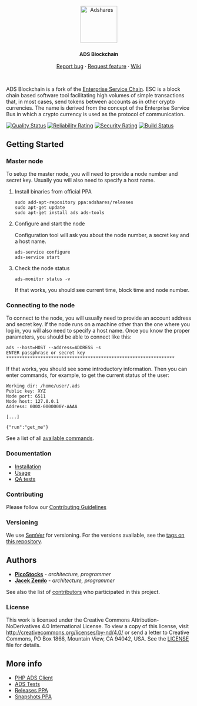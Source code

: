 <p align="center">
  <a href="https://adshares.net/">
    <img src="https://adshares.net/logos/ads.svg" alt="Adshares" width=100 height=100>
  </a>
  <h3 align="center"><small>ADS Blockchain</small></h3>
  <p align="center">
    <a href="https://github.com/adshares/ads/issues/new?template=bug_report.md&labels=Bug">Report bug</a>
    ·
    <a href="https://github.com/adshares/ads/issues/new?template=feature_request.md&labels=New%20Feature">Request feature</a>
    ·
    <a href="https://github.com/adshares/ads/wiki">Wiki</a>
  </p>
</p>

<br>

ADS Blockchain is a fork of the [Enterprise Service Chain](https://github.com/EnterpriseServiceChain/esc). ESC is a block chain based software tool facilitating high
 volumes of simple transactions that, in most cases, send tokens between accounts as in other crypto currencies. The name is derived from the concept of the Enterprise Service Bus in which a crypto currency is used as the protocol of communication.

[![Quality Status](https://sonarcloud.io/api/project_badges/measure?project=adshares-ads&metric=alert_status)](https://sonarcloud.io/dashboard?id=adshares-ads)
[![Reliability Rating](https://sonarcloud.io/api/project_badges/measure?project=adshares-ads&metric=reliability_rating)](https://sonarcloud.io/dashboard?id=adshares-ads)
[![Security Rating](https://sonarcloud.io/api/project_badges/measure?project=adshares-ads&metric=security_rating)](https://sonarcloud.io/dashboard?id=adshares-ads)
[![Build Status](https://travis-ci.org/adshares/ads.svg?branch=master)](https://travis-ci.org/adshares/ads)


## Getting Started

### Master node

To setup the master node, you will need to provide a node number and secret key. 
Usually you will also need to specify a host name. 

1. Install binaries from official PPA

	```
	sudo add-apt-repository ppa:adshares/releases
	sudo apt-get update
	sudo apt-get install ads ads-tools
	```
    
2. Configure and start the node

	Configuration tool will ask you about the node number, a secret key and a host name.
	 
	```
	ads-service configure
	ads-service start
	```

3. Check the node status

	```
	ads-monitor status -v
	```
	
	If that works, you should see current time, block time and node number.
	

### Connecting to the node

To connect to the node, you will usually need to provide an account address and secret key. 
If the node runs on a machine other than the one where you log in, you will also need to specify a host name. 
Once you know the proper parameters, you should be able to connect like this:

```
ads --host=HOST --address=ADDRESS -s
ENTER passphrase or secret key
****************************************************************
```

If that works, you should see some introductory information.
Then you can enter commands, for example, to get the current status of the user:
```
Working dir: /home/user/.ads
Public key: XYZ
Node port: 6511
Node host: 127.0.0.1
Address: 000X-0000000Y-AAAA

[...]

{"run":"get_me"}
``` 

See a list of all [available commands](https://github.com/adshares/ads/wiki/ADS-API#methods).

### Documentation

- [Installation](https://github.com/adshares/ads/wiki#installation)
- [Usage](https://github.com/adshares/ads/wiki/ADS-API)
- [QA tests](https://github.com/adshares/ads-tests)

### Contributing

Please follow our [Contributing Guidelines](docs/CONTRIBUTING.md)

### Versioning

We use [SemVer](http://semver.org/) for versioning. For the versions available, see the [tags on this repository](https://github.com/adshares/ads/tags). 


## Authors

- **[PicoStocks](https://github.com/picostocks)** - _architecture, programmer_
- **[Jacek Zemło](https://github.com/jzemlo)** - _architecture, programmer_

See also the list of [contributors](https://github.com/adshares/ads/contributors) who participated in this project.

### License

This work is licensed under the Creative Commons Attribution-NoDerivatives 4.0
 International License. To view a copy of this license, visit
 http://creativecommons.org/licenses/by-nd/4.0/ or send a letter to Creative
 Commons, PO Box 1866, Mountain View, CA 94042, USA.
  See the [LICENSE](LICENSE) file for details.


## More info

- [PHP ADS Client](https://github.com/adshares/ads-php-client)
- [ADS Tests](https://github.com/adshares/ads-tests)
- [Releases PPA](https://launchpad.net/~adshares/+archive/ubuntu/releases)
- [Snapshots PPA](https://launchpad.net/~adshares/+archive/ubuntu/snapshots)
